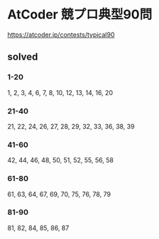 # AtCoder 競プロ典型90問

https://atcoder.jp/contests/typical90

## solved
### 1-20
1, 2, 3, 4, 6, 7, 8, 10, 12, 13, 14, 16, 20

### 21-40
21, 22, 24, 26, 27, 28, 29, 32, 33, 36, 38, 39

### 41-60
42, 44, 46, 48, 50, 51, 52, 55, 56, 58

### 61-80
61, 63, 64, 67, 69, 70, 75, 76, 78, 79

### 81-90
81, 82, 84, 85, 86, 87
